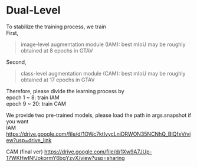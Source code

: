 # Dual-Level

To stabilize the training process, we train  
First, 
> image-level augmentation module (IAM): best mIoU may be roughly obtained at 8 epochs in GTAV  

Second, 
> class-level augmentation module (CAM): best mIoU may be roughly obtained at 17 epochs in GTAV

Therefore, please divide the learning process by  
epoch 1 ~ 8: train IAM <br>
epoch 9 ~ 20: train CAM <br>

We provide two pre-trained models, please load the path in args.snapshot if you want  
IAM  
https://drive.google.com/file/d/1OWc7ktIvycLniDRWON35NCNhQ_BlQfxV/view?usp=drive_link

CAM (final ver)
https://drive.google.com/file/d/1Xw9A7JUp-17WKHwINfJokormY6bgYzvX/view?usp=sharing
